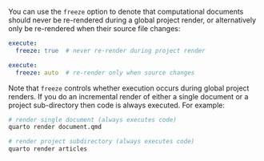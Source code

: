 You can use the `freeze` option to denote that computational documents should never be re-rendered during a global project render, or alternatively only be re-rendered when their source file changes:

``` yaml
execute:
  freeze: true  # never re-render during project render
```

``` yaml
execute:
  freeze: auto  # re-render only when source changes
```

Note that `freeze` controls whether execution occurs during global project renders. If you do an incremental render of either a single document or a project sub-directory then code is always executed. For example:

```{.bash filename="Terminal"}
# render single document (always executes code)
quarto render document.qmd

# render project subdirectory (always executes code)
quarto render articles
```

